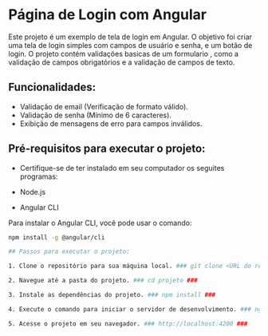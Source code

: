 # Página de Login com Angular 

Este projeto é um exemplo de  tela de login em Angular. O objetivo foi criar uma tela de login simples com campos de usuário e senha, e um botão de login. O projeto contém validações basicas de um formulario , como a validação de campos obrigatórios e a validação de campos de texto. 

## Funcionalidades:

- Validação de email (Verificação de formato válido).
- Validação de senha (Mínimo de 6 caracteres).
- Exibição de mensagens de erro para campos inválidos.

## Pré-requisitos para executar o projeto:

- Certifique-se de ter instalado em seu computador os seguites programas:

- Node.js
- Angular CLI

Para instalar o Angular CLI, você pode usar o comando:

```bash
npm install -g @angular/cli

## Passos para executar o projeto: 

1. Clone o repositório para sua máquina local. ### git clone <URL do repositório> ###

2. Navegue até a pasta do projeto. ### cd projeto ###

3. Instale as dependências do projeto. ### npm install ###

4. Execute o comando para iniciar o servidor de desenvolvimento. ### ng serve ###

5. Acesse o projeto em seu navegador. ### http://localhost:4200 ###




